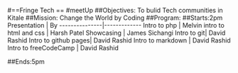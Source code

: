 #==Fringe Tech ==
#meetUp 
##Objectives:
To bulid Tech communities in Kitale
##Mission:
Change the World by Coding
##Program:
##Starts:2pm
Presentation | By
---------------|-------------
Intro to php | Melvin
intro to html and css | Harsh Patel
Showcasing | James Sichangi
Intro to git| David Rashid
Intro to github pages| David Rashid
Intro to markdown | David Rashid
Intro to freeCodeCamp | David Rashid

##Ends:5pm